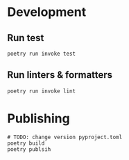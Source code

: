 # Development

## Run test
```shell
poetry run invoke test
```

## Run linters & formatters
```shell
poetry run invoke lint
```


# Publishing
```shell
# TODO: change version pyproject.toml
poetry build
poetry publsih
```